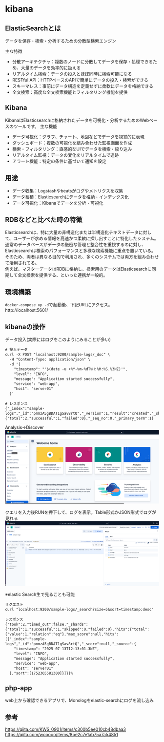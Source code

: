 # kibana



## ElasticSearchとは
データを保存・検索・分析するための分散型検索エンジン

主な特徴
- 分散アーキテクチャ：複数のノードに分散してデータを保存・処理できるため、大量のデータを効率的に扱える
- リアルタイム検索：データの投入とほぼ同時に検索可能になる
- RESTful API：HTTPベースのAPIで簡単にデータの投入・検索ができる
- スキーマレス：事前にデータ構造を定義せずに柔軟にデータを格納できる
- 全文検索：高度な全文検索機能とフィルタリング機能を提供


## Kibana
KibanaはElasticsearchに格納されたデータを可視化・分析するためのWebベースのツールです。
主な機能
- データ可視化：グラフ、チャート、地図などでデータを視覚的に表現
- ダッシュボード：複数の可視化を組み合わせた監視画面を作成
- 検索・フィルタリング：直感的なUIでデータを検索・絞り込み
- リアルタイム監視：データの変化をリアルタイムで追跡
- アラート機能：特定の条件に基づいて通知を設定


## 用途

- データ収集：Logstashやbeatsがログやメトリクスを収集
- データ蓄積：Elasticsearchにデータを格納・インデックス化
- データ可視化：Kibanaでデータを分析・可視化

## RDBなどと比べた時の特徴
Elasticsearchは、特に大量の非構造化または半構造化テキストデータに対して、ユーザーが求める情報を高速かつ柔軟に探し出すことに特化したシステム。<br>
通常のデータベースがデータの厳密な管理と整合性を重視するのに対し、Elasticsearchは検索のパフォーマンスと多様な検索機能に重点を置いている。<br>
そのため、両者は異なる目的で利用され、多くのシステムでは両方を組み合わせて活用されてる。<br>
例えば、マスターデータはRDBに格納し、検索用のデータはElasticsearchに同期して全文検索を提供する、といった連携が一般的。

## 環境構築

`docker-compose up -d`で起動後、下記URLにアクセス。<br>
http://localhost:5601/

## kibanaの操作
データ投入(実際にはログをこのようにみることが多い)
```
# 投入データ
curl -X POST "localhost:9200/sample-logs/_doc" \
  -H "Content-Type: application/json" \
  -d '{
    "timestamp": "'$(date -u +%Y-%m-%dT%H:%M:%S.%3NZ)'",
    "level": "INFO",
    "message": "Application started successfully",
    "service": "web-app",
    "host": "server01"
  }'

# レスポンス
{"_index":"sample-logs","_id":"pmmzA5gBDAT1gSav8rtQ","_version":1,"result":"created","_shards":{"total":2,"successful":1,"failed":0},"_seq_no":0,"_primary_term":1}

```
Analysis→Discover
![ログイン後](image/move001.png)　

クエリを入力後RUNを押下して、ログを表示。Table形式かJSON形式でログが見れる
![ログ画面](image/move002.png)

※elastic Search生で見ることも可能

```
リクエスト
curl "localhost:9200/sample-logs/_search?size=5&sort=timestamp:desc"

レスポンス
{"took":2,"timed_out":false,"_shards":{"total":1,"successful":1,"skipped":0,"failed":0},"hits":{"total":{"value":1,"relation":"eq"},"max_score":null,"hits":[{"_index":"sample-logs","_id":"pmmzA5gBDAT1gSav8rtQ","_score":null,"_source":{
    "timestamp": "2025-07-13T12:13:01.3NZ",
    "level": "INFO",
    "message": "Application started successfully",
    "service": "web-app",
    "host": "server01"
  },"sort":[1752365581300]}]}}%   
```                                

## php-app
web上から確認できるアプリで、Monologをelastic-searchにログを流し込み

## 参考
https://qiita.com/KWS_0901/items/c300b5ee010cb48dbaa3<br>
https://qiita.com/wooooo/items/8be2c7e1ab75a7a54851